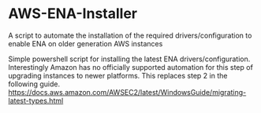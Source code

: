 # AWS-ENA-Installer
A script to automate the installation of the required drivers/configuration to enable ENA on older generation AWS instances


Simple powershell script for installing the latest ENA drivers/configuration. 
Interestingly Amazon has no officially supported automation for this step of upgrading instances to newer platforms.
This replaces step 2 in the following guide.
https://docs.aws.amazon.com/AWSEC2/latest/WindowsGuide/migrating-latest-types.html